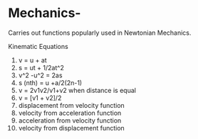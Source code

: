 # Mechanics-
Carries out functions popularly used in Newtonian Mechanics.

Kinematic Equations 

1) v = u + at
2) s = ut + 1/2at^2
3) v^2 -u^2 = 2as
4) s (nth) = u +a/2(2n-1)
5) v = 2v1v2/v1+v2 when distance is equal
6) v = [v1 + v2]/2
7) displacement from velocity function
8) velocity from acceleration function
9) acceleration from velocity function
10) velocity from displacement function
